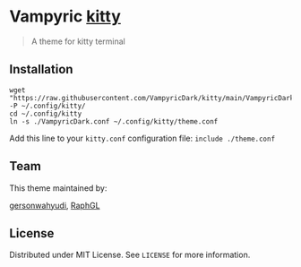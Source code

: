 # Vampyric [kitty](https://sw.kovidgoyal.net/kitty/)
> A theme for kitty terminal 

## Installation
```
wget "https://raw.githubusercontent.com/VampyricDark/kitty/main/VampyricDark.conf" -P ~/.config/kitty/
cd ~/.config/kitty
ln -s ./VampyricDark.conf ~/.config/kitty/theme.conf
```

Add this line to your ``kitty.conf`` configuration file:
```include ./theme.conf```

## Team

This theme maintained by:

[gersonwahyudi](https://github.com/gersonwahyudi), [RaphGL](https://github.com/RaphGL)

## License

Distributed under MIT License. See `LICENSE` for more information.

